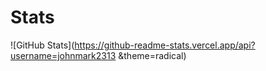 # Stats

![GitHub Stats](https://github-readme-stats.vercel.app/api?username=johnmark2313 &theme=radical)

